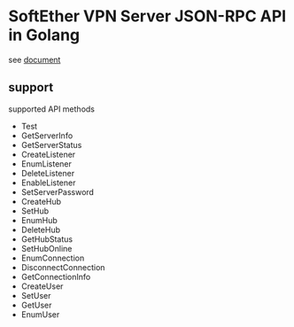 # SoftEther VPN Server JSON-RPC API in Golang

see [document](https://github.com/SoftEtherVPN/SoftEtherVPN/tree/master/developer_tools/vpnserver-jsonrpc-clients/)

## support
supported API methods
- Test
- GetServerInfo
- GetServerStatus
- CreateListener
- EnumListener
- DeleteListener
- EnableListener
- SetServerPassword
- CreateHub
- SetHub
- EnumHub
- DeleteHub
- GetHubStatus
- SetHubOnline
- EnumConnection
- DisconnectConnection
- GetConnectionInfo
- CreateUser
- SetUser
- GetUser
- EnumUser